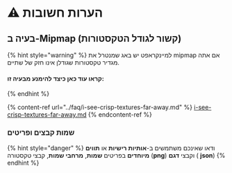 # ⚠ הערות חשובות

## בעיה ב-Mipmap (קשור לגודל הטקסטורות)

{% hint style="warning" %}
למיינקראפט יש באג שמנטרל את mipmap אם אתה מגדיר טקסטורות שגודלן אינו חזק של שתיים.

#### קראו עוד כאן כיצד להימנע מבעיה זו:
{% endhint %}

{% content-ref url="../faq/i-see-crisp-textures-far-away.md" %}
[i-see-crisp-textures-far-away.md](../faq/i-see-crisp-textures-far-away.md)
{% endcontent-ref %}

### שמות קבצים ופריטים

{% hint style="danger" %}
ודאו שאינכם משתמשים ב-**אותיות רישיות** או **תווים מיוחדים** בפריטים **שמות**, **מרחבי שמות**, קבצי טקסטורה (**png**) וקבצי **דגם** ( **json**)
{% endhint %}
